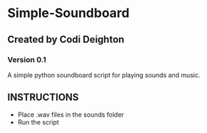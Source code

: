 # Simple-Soundboard
## Created by Codi Deighton
### Version 0.1

 A simple python soundboard script for playing sounds and music.
 
 ## INSTRUCTIONS
 
  - Place .wav files in the sounds folder
  - Run the script

